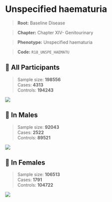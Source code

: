 # Unspecified haematuria

> **Root:** Baseline Disease  

> **Chapter:** Chapter XIV- Genitourinary  

> **Phenotype:** Unspecified haematuria  

> **Code:** `R18_UNSPE_HAEMATU`

## 🧪 All Participants  
> Sample size: **198556**  
> Cases: **4313**  
> Controls: **194243**
<img src="/Disease/Figures/ALL/Baseline/R18_UNSPE_HAEMATU.png"/>
<CsvTable src="/public/Disease/Data/ALL/Baseline/LG_R18_UNSPE_HAEMATU.csv" label="🔍 View full results" />

## 👨 In Males  
> Sample size: **92043**  
> Cases: **2522**  
> Controls: **89521**
<img src="/Disease/Figures/Male/Baseline/R18_UNSPE_HAEMATU.png"/>
<CsvTable src="/public/Disease/Data/Male/Baseline/LG_R18_UNSPE_HAEMATU.csv" label="🔍 View full results" />

## 👩 In Females  
> Sample size: **106513**  
> Cases: **1791**  
> Controls: **104722**
<img src="/Disease/Figures/Female/Baseline/R18_UNSPE_HAEMATU.png"/>
<CsvTable src="/public/Disease/Data/Female/Baseline/LG_R18_UNSPE_HAEMATU.csv" label="🔍 View full results" />
